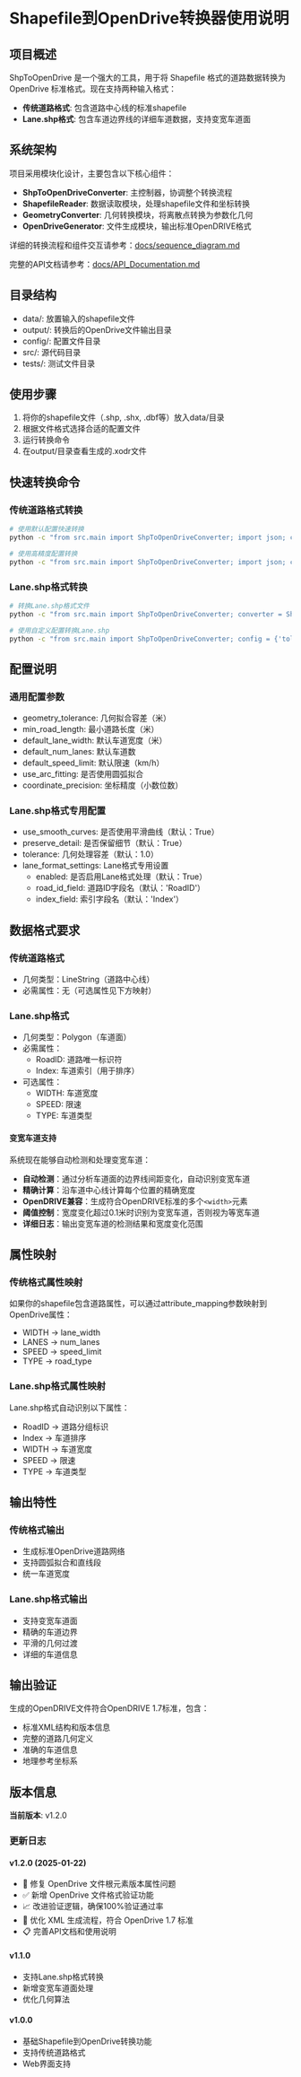 # Shapefile到OpenDrive转换器使用说明

## 项目概述

ShpToOpenDrive 是一个强大的工具，用于将 Shapefile 格式的道路数据转换为 OpenDrive 标准格式。现在支持两种输入格式：

- **传统道路格式**: 包含道路中心线的标准shapefile
- **Lane.shp格式**: 包含车道边界线的详细车道数据，支持变宽车道面

## 系统架构

项目采用模块化设计，主要包含以下核心组件：

- **ShpToOpenDriveConverter**: 主控制器，协调整个转换流程
- **ShapefileReader**: 数据读取模块，处理shapefile文件和坐标转换
- **GeometryConverter**: 几何转换模块，将离散点转换为参数化几何
- **OpenDriveGenerator**: 文件生成模块，输出标准OpenDRIVE格式

详细的转换流程和组件交互请参考：[docs/sequence_diagram.md](docs/sequence_diagram.md)

完整的API文档请参考：[docs/API_Documentation.md](docs/API_Documentation.md)

## 目录结构
- data/: 放置输入的shapefile文件
- output/: 转换后的OpenDrive文件输出目录
- config/: 配置文件目录
- src/: 源代码目录
- tests/: 测试文件目录

## 使用步骤
1. 将你的shapefile文件（.shp, .shx, .dbf等）放入data/目录
2. 根据文件格式选择合适的配置文件
3. 运行转换命令
4. 在output/目录查看生成的.xodr文件

## 快速转换命令

### 传统道路格式转换
```bash
# 使用默认配置快速转换
python -c "from src.main import ShpToOpenDriveConverter; import json; config = json.load(open('config/default.json', 'r', encoding='utf-8')); converter = ShpToOpenDriveConverter(config); result = converter.convert('data/CenterLane.shp', 'output/CenterLane.xodr'); print('转换成功!' if result else '转换失败!')"

# 使用高精度配置转换
python -c "from src.main import ShpToOpenDriveConverter; import json; config = json.load(open('config/high_precision.json', 'r', encoding='utf-8')); converter = ShpToOpenDriveConverter(config); result = converter.convert('data/sample_roads.shp', 'output/sample_roads.xodr'); print('转换成功!' if result else '转换失败!')"
```

### Lane.shp格式转换
```bash
# 转换Lane.shp格式文件
python -c "from src.main import ShpToOpenDriveConverter; converter = ShpToOpenDriveConverter(); result = converter.convert('data/Lane.shp', 'output/Lane.xodr'); print('转换成功!' if result else '转换失败!')"

# 使用自定义配置转换Lane.shp
python -c "from src.main import ShpToOpenDriveConverter; config = {'tolerance': 0.5, 'use_smooth_curves': True, 'preserve_detail': True}; converter = ShpToOpenDriveConverter(config); result = converter.convert('data/Lane.shp', 'output/Lane.xodr'); print('转换成功!' if result else '转换失败!')"
```

## 配置说明

### 通用配置参数
- geometry_tolerance: 几何拟合容差（米）
- min_road_length: 最小道路长度（米）
- default_lane_width: 默认车道宽度（米）
- default_num_lanes: 默认车道数
- default_speed_limit: 默认限速（km/h）
- use_arc_fitting: 是否使用圆弧拟合
- coordinate_precision: 坐标精度（小数位数）

### Lane.shp格式专用配置
- use_smooth_curves: 是否使用平滑曲线（默认：True）
- preserve_detail: 是否保留细节（默认：True）
- tolerance: 几何处理容差（默认：1.0）
- lane_format_settings: Lane格式专用设置
  - enabled: 是否启用Lane格式处理（默认：True）
  - road_id_field: 道路ID字段名（默认：'RoadID'）
  - index_field: 索引字段名（默认：'Index'）

## 数据格式要求

### 传统道路格式
- 几何类型：LineString（道路中心线）
- 必需属性：无（可选属性见下方映射）

### Lane.shp格式
- 几何类型：Polygon（车道面）
- 必需属性：
  - RoadID: 道路唯一标识符
  - Index: 车道索引（用于排序）
- 可选属性：
  - WIDTH: 车道宽度
  - SPEED: 限速
  - TYPE: 车道类型

#### 变宽车道支持
系统现在能够自动检测和处理变宽车道：
- **自动检测**：通过分析车道面的边界线间距变化，自动识别变宽车道
- **精确计算**：沿车道中心线计算每个位置的精确宽度
- **OpenDRIVE兼容**：生成符合OpenDRIVE标准的多个`<width>`元素
- **阈值控制**：宽度变化超过0.1米时识别为变宽车道，否则视为等宽车道
- **详细日志**：输出变宽车道的检测结果和宽度变化范围

## 属性映射

### 传统格式属性映射
如果你的shapefile包含道路属性，可以通过attribute_mapping参数映射到OpenDrive属性：
- WIDTH -> lane_width
- LANES -> num_lanes  
- SPEED -> speed_limit
- TYPE -> road_type

### Lane.shp格式属性映射
Lane.shp格式自动识别以下属性：
- RoadID -> 道路分组标识
- Index -> 车道排序
- WIDTH -> 车道宽度
- SPEED -> 限速
- TYPE -> 车道类型

## 输出特性

### 传统格式输出
- 生成标准OpenDrive道路网络
- 支持圆弧拟合和直线段
- 统一车道宽度

### Lane.shp格式输出
- 支持变宽车道面
- 精确的车道边界
- 平滑的几何过渡
- 详细的车道信息

## 输出验证

生成的OpenDRIVE文件符合OpenDRIVE 1.7标准，包含：
- 标准XML结构和版本信息
- 完整的道路几何定义
- 准确的车道信息
- 地理参考坐标系

## 版本信息

**当前版本**: v1.2.0

### 更新日志

#### v1.2.0 (2025-01-22)
- 🔧 修复 OpenDrive 文件根元素版本属性问题
- ✅ 新增 OpenDrive 文件格式验证功能
- 📈 改进验证逻辑，确保100%验证通过率
- 🎯 优化 XML 生成流程，符合 OpenDrive 1.7 标准
- 📋 完善API文档和使用说明

#### v1.1.0
- 支持Lane.shp格式转换
- 新增变宽车道面处理
- 优化几何算法

#### v1.0.0
- 基础Shapefile到OpenDrive转换功能
- 支持传统道路格式
- Web界面支持